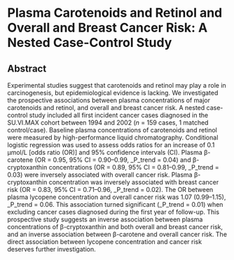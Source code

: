 # Plasma Carotenoids and Retinol and Overall and Breast Cancer Risk: A Nested Case-Control Study

## Abstract

Experimental studies suggest that carotenoids and retinol may play a role in carcinogenesis, but epidemiological evidence is lacking. We investigated the prospective associations between plasma concentrations of major carotenoids and retinol, and overall and breast cancer risk. A nested case-control study included all first incident cancer cases diagnosed in the SU.VI.MAX cohort between 1994 and 2002 (_n_ = 159 cases, 1 matched control/case). Baseline plasma concentrations of carotenoids and retinol were measured by high-performance liquid chromatography. Conditional logistic regression was used to assess odds ratios for an increase of 0.1 μmol/L [odds ratio (OR)] and 95% confidence intervals (CI). Plasma β-carotene (OR = 0.95, 95% CI = 0.90–0.99, _P_trend = 0.04) and β-cryptoxanthin concentrations (OR = 0.89, 95% CI = 0.81–0.99, _P_trend = 0.03) were inversely associated with overall cancer risk. Plasma β-cryptoxanthin concentration was inversely associated with breast cancer risk (OR = 0.83, 95% CI = 0.71–0.96, _P_trend = 0.02). The OR between plasma lycopene concentration and overall cancer risk was 1.07 (0.99–1.15), _P_trend = 0.06. This association turned significant (_P_trend = 0.01) when excluding cancer cases diagnosed during the first year of follow-up. This prospective study suggests an inverse association between plasma concentrations of β-cryptoxanthin and both overall and breast cancer risk, and an inverse association between β-carotene and overall cancer risk. The direct association between lycopene concentration and cancer risk deserves further investigation.